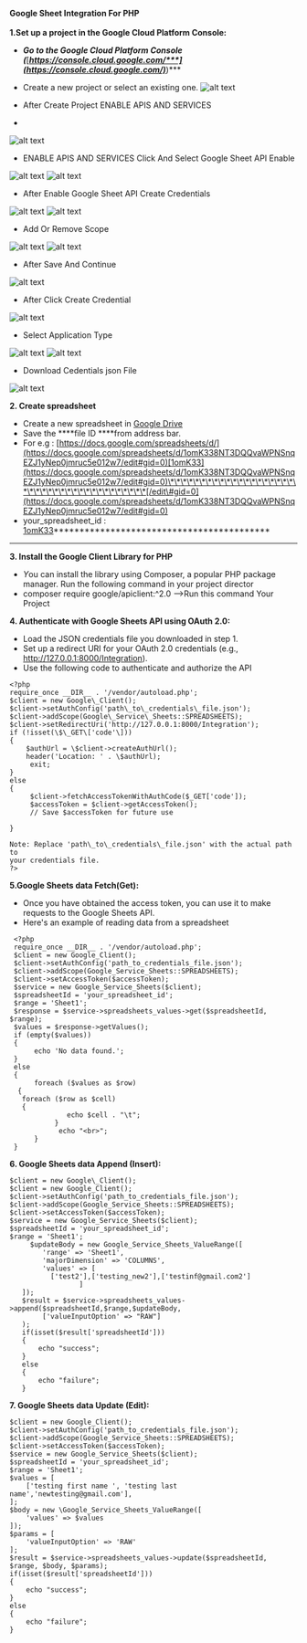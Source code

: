 **Google Sheet Integration For PHP\
\
 1.Set up a project in the Google Cloud Platform Console:**

-   ***Go to the Google Cloud Platform Console
    (***[***https://console.cloud.google.com/***](https://console.cloud.google.com/)***)***
-   Create a new project or select an existing one.
![alt text](https://google-sheet-integrations.s3.us-east-2.amazonaws.com/Google+Sheet+API+Intrigation/1.png)

-   After Create Project ENABLE APIS AND SERVICES
-   
![alt text](https://google-sheet-integrations.s3.us-east-2.amazonaws.com/Google+Sheet+API+Intrigation/2.png)
-   ENABLE APIS AND SERVICES Click And Select Google Sheet API Enable

![alt text](https://google-sheet-integrations.s3.us-east-2.amazonaws.com/Google+Sheet+API+Intrigation/3.png)
![alt text](https://google-sheet-integrations.s3.us-east-2.amazonaws.com/Google+Sheet+API+Intrigation/4.png)

-   After Enable Google Sheet API Create Credentials

![alt text](https://google-sheet-integrations.s3.us-east-2.amazonaws.com/Google+Sheet+API+Intrigation/5.png)
![alt text](https://google-sheet-integrations.s3.us-east-2.amazonaws.com/Google+Sheet+API+Intrigation/6.png)


-    Add Or Remove Scope
    
![alt text](https://google-sheet-integrations.s3.us-east-2.amazonaws.com/Google+Sheet+API+Intrigation/7.png)
![alt text](https://google-sheet-integrations.s3.us-east-2.amazonaws.com/Google+Sheet+API+Intrigation/8.png)


-   After Save And Continue

![alt text](https://google-sheet-integrations.s3.us-east-2.amazonaws.com/Google+Sheet+API+Intrigation/9.png)

-   After Click Create Credential
  
![alt text](https://google-sheet-integrations.s3.us-east-2.amazonaws.com/Google+Sheet+API+Intrigation/10.png)

-   Select Application Type
  
![alt text](https://google-sheet-integrations.s3.us-east-2.amazonaws.com/Google+Sheet+API+Intrigation/11.png)
![alt text](https://google-sheet-integrations.s3.us-east-2.amazonaws.com/Google+Sheet+API+Intrigation/12.png)

-   Download Cedentials json File

![alt text](https://google-sheet-integrations.s3.us-east-2.amazonaws.com/Google+Sheet+API+Intrigation/13.png)

**2. Create spreadsheet**

-   Create a new spreadsheet in [Google
    Drive](https://drive.google.com/)
-   Save the ****file ID ****from address bar.
-   For e.g :
    [https://docs.google.com/spreadsheets/d/](https://docs.google.com/spreadsheets/d/1omK338NT3DQQvaWPNSnqEZJ1yNep0jmruc5e012w7/edit#gid=0)[1omK33](https://docs.google.com/spreadsheets/d/1omK338NT3DQQvaWPNSnqEZJ1yNep0jmruc5e012w7/edit#gid=0)\*\*\*\*\*\*\*\*\*\*\*\*\*\*\*\*\*\*\*\*\*\*\*\*\*\*\*\*\*\*\*\*\*\*\*\*\*\*\*\*[/edit\#gid=0](https://docs.google.com/spreadsheets/d/1omK338NT3DQQvaWPNSnqEZJ1yNep0jmruc5e012w7/edit#gid=0)
-   your\_spreadsheet\_id :
    [1omK33](https://docs.google.com/spreadsheets/d/1omK338NT3DQQvaWPNSnqEZJ1yNep0jmruc5e012w7/edit#gid=0)\*\*\*\*\*\*\*\*\*\*\*\*\*\*\*\*\*\*\*\*\*\*\*\*\*\*\*\*\*\*\*\*\*\*\*\*\*\*\*\*\*\*

****

 **3. Install the Google Client Library for PHP**

-   *Y*ou can install the library using Composer, a popular PHP
    package manager. Run the following command in your project director
-   composer require google/apiclient:\^2.0 -->Run this command Your
    Project

 **4. Authenticate with Google Sheets API using OAuth 2.0:**

-   Load the JSON credentials file you downloaded in step 1.
-    Set up a redirect URI for your OAuth 2.0 credentials
    (e.g., http://127.0.0.1:8000/Integration).
-   Use the following code to authenticate and authorize the API

```
<?php
require_once __DIR__ . '/vendor/autoload.php';
$client = new Google\_Client();
$client->setAuthConfig('path\_to\_credentials\_file.json');
$client->addScope(Google\_Service\_Sheets::SPREADSHEETS);
$client->setRedirectUri('http://127.0.0.1:8000/Integration');
if (!isset(\$\_GET\['code'\]))
{
    $authUrl = \$client->createAuthUrl();
    header('Location: ' . \$authUrl);
     exit;
}
else
{
     $client->fetchAccessTokenWithAuthCode($_GET['code']);
     $accessToken = $client->getAccessToken();
     // Save $accessToken for future use

}

Note: Replace 'path\_to\_credentials\_file.json' with the actual path to
your credentials file.
?>
```
**5.Google Sheets data Fetch(Get):**

-   Once you have obtained the access token, you can use it to make
    requests to the Google Sheets API.
-   Here's an example of reading data from a spreadsheet
```
 <?php
 require_once __DIR__ . '/vendor/autoload.php';
 $client = new Google_Client();
 $client->setAuthConfig('path_to_credentials_file.json');
 $client->addScope(Google_Service_Sheets::SPREADSHEETS);
 $client->setAccessToken($accessToken);
 $service = new Google_Service_Sheets($client);
 $spreadsheetId = 'your_spreadsheet_id';
 $range = 'Sheet1';
 $response = $service->spreadsheets_values->get($spreadsheetId, $range);
 $values = $response->getValues();
 if (empty($values)) 
 {
      echo 'No data found.';
 } 
 else 
 {
      foreach ($values as $row) 
  {
   foreach ($row as $cell) 
   {
              echo $cell . "\t";
           }
            echo "<br>";
      }
 }
```

**6. Google Sheets data Append (Insert):**

```
$client = new Google\_Client();
$client = new Google_Client();
$client->setAuthConfig('path_to_credentials_file.json');
$client->addScope(Google_Service_Sheets::SPREADSHEETS);
$client->setAccessToken($accessToken);
$service = new Google_Service_Sheets($client);
$spreadsheetId = 'your_spreadsheet_id';
$range = 'Sheet1';
     $updateBody = new Google_Service_Sheets_ValueRange([
        'range' => 'Sheet1',
        'majorDimension' => 'COLUMNS',
        'values' => [
          ['test2'],['testing_new2'],['testinf@gmail.com2']
                 ]
   ]);
   $result = $service->spreadsheets_values->append($spreadsheetId,$range,$updateBody,
        ['valueInputOption' => "RAW"]
   );
   if(isset($result['spreadsheetId']))
   {
       echo "success";
   }
   else
   {
       echo "failure";
   }
```

**7. Google Sheets data Update (Edit):**

```
$client = new Google_Client();
$client->setAuthConfig('path_to_credentials_file.json');
$client->addScope(Google_Service_Sheets::SPREADSHEETS);
$client->setAccessToken($accessToken);
$service = new Google_Service_Sheets($client);
$spreadsheetId = 'your_spreadsheet_id';
$range = 'Sheet1';
$values = [
    ['testing first name ', 'testing last name','newtesting@gmail.com'],
];
$body = new \Google_Service_Sheets_ValueRange([
    'values' => $values
]);
$params = [
    'valueInputOption' => 'RAW'
];
$result = $service->spreadsheets_values->update($spreadsheetId, $range, $body, $params);
if(isset($result['spreadsheetId']))
{
    echo "success";
}
else
{
    echo "failure";
}
```
